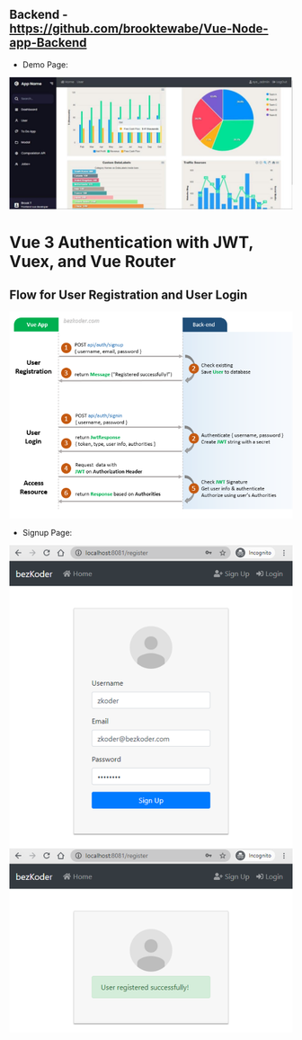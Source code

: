 ## Backend - https://github.com/brooktewabe/Vue-Node-app-Backend

- Demo Page:

![vue-3](public/dashboard2.jpg)

# Vue 3 Authentication with JWT, Vuex, and Vue Router

## Flow for User Registration and User Login

![vue-3-authentication-jwt-example-flow](vue-3-authentication-jwt-example-flow.png)

- Signup Page:

![vue-3-authentication-jwt-example-vuex-user-registration](vue-3-authentication-jwt-example-vuex-user-registration.png)

